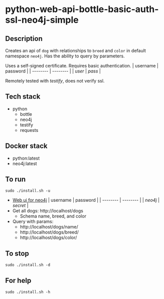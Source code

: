 # python-web-api-bottle-basic-auth-ssl-neo4j-simple

## Description
Creates an api of `dog` with relationships
to `breed` and `color` in default namespace `neo4j`.
Has the ability to query by parameters.

Uses a self-signed certificate.
Requires basic authentication.
| username | password |
| -------- | -------- |
| *user* | *pass* |

Remotely tested with *testify*, does not verify ssl.

## Tech stack
- python
  - bottle
  - neo4j
  - testify
  - requests

## Docker stack
- python:latest
- neo4j:latest

## To run
`sudo ./install.sh -u`
- [Web ui for neo4j](http://localhost:7474)
| username | password |
| -------- | -------- |
| *neo4j* | *secret* |
- Get all dogs: http://localhost/dogs
  - Schema name, breed, and color
- Query with params: 
  - http://localhost/dogs/name/<name>
  - http://localhost/dogs/breed/<breed>
  - http://localhost/dogs/color/<color>

## To stop
`sudo ./install.sh -d`

## For help
`sudo ./install.sh -h`
